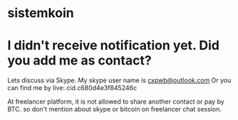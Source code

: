 # sistemkoin
# I didn't receive notification yet. Did you add me as contact?

Lets discuss via Skype.
My skype user name is cxpwb@outlook.com
Or you can find me by
live:.cid.c680d4e3f845246c

At freelancer platform, it is not allowed to share another contact or pay by BTC.
so don't mention about skype or bitcoin on freelancer chat session.
